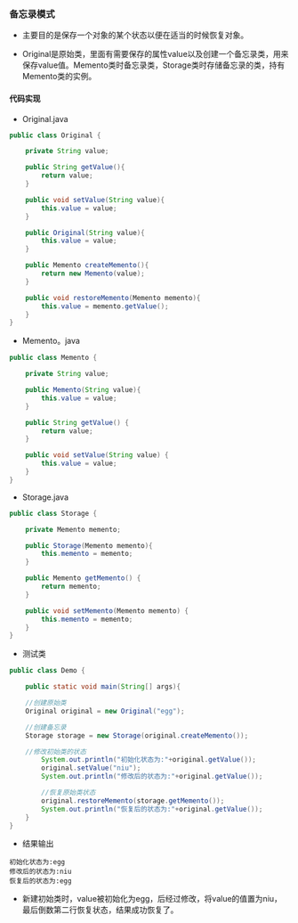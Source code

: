 ### 备忘录模式
* 主要目的是保存一个对象的某个状态以便在适当的时候恢复对象。

* Original是原始类，里面有需要保存的属性value以及创建一个备忘录类，用来保存value值。Memento类时备忘录类，Storage类时存储备忘录的类，持有Memento类的实例。

#### 代码实现
* Original.java
```java
public class Original {

    private String value;

    public String getValue(){
        return value;
    }

    public void setValue(String value){
        this.value = value;
    }

    public Original(String value){
        this.value = value;
    }

    public Memento createMemento(){
        return new Memento(value);
    }

    public void restoreMemento(Memento memento){
        this.value = memento.getValue();
    }
}
```
* Memento。java
```java
public class Memento {

    private String value;

    public Memento(String value){
        this.value = value;
    }

    public String getValue() {
        return value;
    }

    public void setValue(String value) {
        this.value = value;
    }
}
```
* Storage.java
```java
public class Storage {

    private Memento memento;

    public Storage(Memento memento){
        this.memento = memento;
    }

    public Memento getMemento() {
        return memento;
    }

    public void setMemento(Memento memento) {
        this.memento = memento;
    }
}
```
* 测试类
```java
public class Demo {

    public static void main(String[] args){

    //创建原始类
    Original original = new Original("egg");

    //创建备忘录
    Storage storage = new Storage(original.createMemento());

    //修改初始类的状态
        System.out.println("初始化状态为:"+original.getValue());
        original.setValue("niu");
        System.out.println("修改后的状态为:"+original.getValue());

        //恢复原始类状态
        original.restoreMemento(storage.getMemento());
        System.out.println("恢复后的状态为:"+original.getValue());
    }
}
```
* 结果输出
```
初始化状态为:egg
修改后的状态为:niu
恢复后的状态为:egg
```
* 新建初始类时，value被初始化为egg，后经过修改，将value的值置为niu，最后倒数第二行恢复状态，结果成功恢复了。
